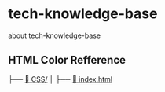 # tech-knowledge-base

about tech-knowledge-base

## HTML Color Refference

├── [📁 CSS/](./CSS)
│   ├── [📄 index.html](./CSS)

